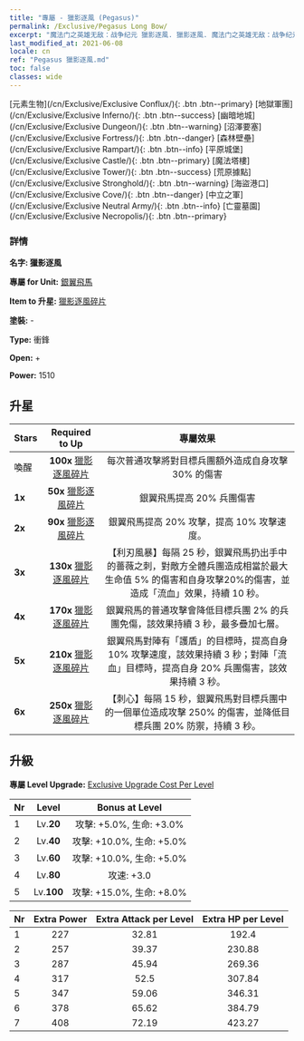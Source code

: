 ```yaml
---
title: "專屬 - 獵影逐風 (Pegasus)"
permalink: /Exclusive/Pegasus Long Bow/
excerpt: "魔法门之英雄无敌：战争纪元 獵影逐風. 獵影逐風. 魔法门之英雄无敌：战争纪元 專屬 獵影逐風. 銀翼飛馬 專屬."
last_modified_at: 2021-06-08
locale: cn
ref: "Pegasus 獵影逐風.md"
toc: false
classes: wide
---
```

 [元素生物](/cn/Exclusive/Exclusive Conflux/){: .btn .btn--primary} [地獄軍團](/cn/Exclusive/Exclusive Inferno/){: .btn .btn--success} [幽暗地城](/cn/Exclusive/Exclusive Dungeon/){: .btn .btn--warning} [沼澤要塞](/cn/Exclusive/Exclusive Fortress/){: .btn .btn--danger} [森林壁壘](/cn/Exclusive/Exclusive Rampart/){: .btn .btn--info} [平原城堡](/cn/Exclusive/Exclusive Castle/){: .btn .btn--primary} [魔法塔樓](/cn/Exclusive/Exclusive Tower/){: .btn .btn--success} [荒原據點](/cn/Exclusive/Exclusive Stronghold/){: .btn .btn--warning} [海盜港口](/cn/Exclusive/Exclusive Cove/){: .btn .btn--danger} [中立之軍](/cn/Exclusive/Exclusive Neutral Army/){: .btn .btn--info} [亡靈墓園](/cn/Exclusive/Exclusive Necropolis/){: .btn .btn--primary} 

### 詳情
 **名字: 獵影逐風** 

 **專屬 for Unit:** [銀翼飛馬](/cn/units/Pegasus/) 

 **Item to 升星:** [獵影逐風碎片](/cn/Items/con_914/)

 **塗裝:** -

 **Type:** 衝鋒

 **Open:** +

 **Power:** 1510

## 升星

  |     Stars    |  Required to Up | 專屬效果 |
  |:-------------|:---------------:|:---------------:|
  |  喚醒  | **100x** [獵影逐風碎片](/cn/Items/con_914/) | 每次普通攻擊將對目標兵團額外造成自身攻擊 30% 的傷害 |
  | **1x** <i class="fas fa-star"/> | **50x** [獵影逐風碎片](/cn/Items/con_914/) | 銀翼飛馬提高 20% 兵團傷害 |
  | **2x** <i class="fas fa-star"/> | **90x** [獵影逐風碎片](/cn/Items/con_914/) | 銀翼飛馬提高 20% 攻擊，提高 10% 攻擊速度。 |
  | **3x** <i class="fas fa-star"/> | **130x** [獵影逐風碎片](/cn/Items/con_914/) | 【利刃風暴】每隔 25 秒，銀翼飛馬扔出手中的薔薇之刺，對敵方全體兵團造成相當於最大生命值 5% 的傷害和自身攻擊20%的傷害，並造成「流血」效果，持續 10 秒。 |
  | **4x** <i class="fas fa-star"/> | **170x** [獵影逐風碎片](/cn/Items/con_914/) | 銀翼飛馬的普通攻擊會降低目標兵團 2% 的兵團免傷，該效果持續 3 秒，最多疊加七層。 |
  | **5x** <i class="fas fa-star"/> | **210x** [獵影逐風碎片](/cn/Items/con_914/) | 銀翼飛馬對陣有「護盾」的目標時，提高自身 10% 攻擊速度，該效果持續 3 秒；對陣「流血」目標時，提高自身 20% 兵團傷害，該效果持續 3 秒。 |
  | **6x** <i class="fas fa-star"/> | **250x** [獵影逐風碎片](/cn/Items/con_914/) | 【刺心】每隔 15 秒，銀翼飛馬對目標兵團中的一個單位造成攻擊 250% 的傷害，並降低目標兵團 20% 防禦，持續 3 秒。 |


## 升級
 **專屬 Level Upgrade:** [Exclusive Upgrade Cost Per Level](/Exclusive/ExclusiveUpgradeCostPerLevel/)

  |  Nr  |   Level  | Bonus at Level |
  |:-----|:--------:|:--------------:|
  | 1 | Lv.**20** | 攻擊: +5.0%, 生命: +3.0% |
  | 2 | Lv.**40** | 攻擊: +10.0%, 生命: +5.0% |
  | 3 | Lv.**60** | 攻擊: +10.0%, 生命: +5.0% |
  | 4 | Lv.**80** | 攻速: +3.0 |
  | 5 | Lv.**100** | 攻擊: +15.0%, 生命: +8.0% |


  |  Nr  |  Extra Power | Extra Attack per Level | Extra HP per Level |
  |:-----|:--------:|:--------:|:--------:|
  | 1 | 227 | 32.81 | 192.4 |
  | 2 | 257 | 39.37 | 230.88 |
  | 3 | 287 | 45.94 | 269.36 |
  | 4 | 317 | 52.5 | 307.84 |
  | 5 | 347 | 59.06 | 346.31 |
  | 6 | 378 | 65.62 | 384.79 |
  | 7 | 408 | 72.19 | 423.27 |


